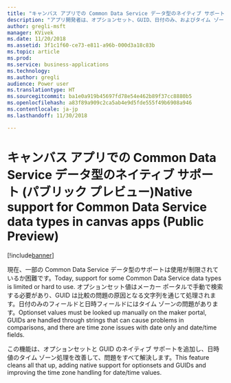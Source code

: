 ```yaml
---
title: "キャンバス アプリでの Common Data Service データ型のネイティブ サポート"
description: "アプリ開発者は、オプションセット、GUID、日付のみ、およびタイム ゾーンなしの日付のみのデータ型を簡単に処理できます。"
author: gregli-msft
manager: KVivek
ms.date: 11/20/2018
ms.assetid: 3f1c1f60-ce73-e811-a96b-000d3a18c83b
ms.topic: article
ms.prod: 
ms.service: business-applications
ms.technology: 
ms.author: gregli
audience: Power user
ms.translationtype: HT
ms.sourcegitcommit: ba1e0a919b45697fd78e54e462b89f37cc8880b5
ms.openlocfilehash: a83f89a909c2ca5ab4e9d5fde555f49b6908a946
ms.contentlocale: ja-jp
ms.lasthandoff: 11/30/2018

---
```

# <a name="native-support-for-common-data-service-data-types-in-canvas-apps-public-preview"></a><span data-ttu-id="01e9c-103">キャンバス アプリでの Common Data Service データ型のネイティブ サポート (パブリック プレビュー)</span><span class="sxs-lookup"><span data-stu-id="01e9c-103">Native support for Common Data Service data types in canvas apps (Public Preview)</span></span>


[!include[banner](../../includes/banner.md)]

<span data-ttu-id="01e9c-104">現在、一部の Common Data Service データ型のサポートは使用が制限されているか困難です。</span><span class="sxs-lookup"><span data-stu-id="01e9c-104">Today, support for some Common Data Service data types is limited or hard to use.</span></span> <span data-ttu-id="01e9c-105">オプションセット値はメーカー ポータルで手動で検索する必要があり、GUID は比較の問題の原因となる文字列を通じて処理されます。日付のみのフィールドと日時フィールドにはタイム ゾーンの問題があります。</span><span class="sxs-lookup"><span data-stu-id="01e9c-105">Optionset values must be looked up manually on the maker portal, GUIDs are handled through strings that can cause problems in comparisons, and there are time zone issues with date only and date/time fields.</span></span>

<span data-ttu-id="01e9c-106">この機能は、オプションセットと GUID のネイティブ サポートを追加し、日時値のタイム ゾーン処理を改善して、問題をすべて解決します。</span><span class="sxs-lookup"><span data-stu-id="01e9c-106">This feature cleans all that up, adding native support for optionsets and GUIDs and improving the time zone handling for date/time values.</span></span>

